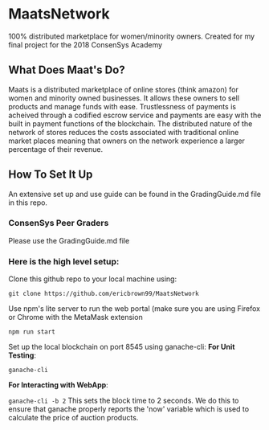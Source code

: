 # MaatsNetwork
100% distributed marketplace for women/minority owners.
Created for my final project for the 2018 ConsenSys Academy

## What Does Maat's Do?
Maats is a distributed marketplace of online stores (think amazon) for women and minority owned businesses. It 
allows these owners to sell products and manage funds with ease. Trustlessness of payments is acheived through a codified 
escrow service and payments are easy with the built in payment functions of the blockchain. The distributed nature of the 
network of stores reduces the costs associated with traditional online market places meaning that owners on the network 
experience a larger percentage of their revenue. 

## How To Set It Up
An extensive set up and use guide can be found in the GradingGuide.md file in this repo. 

### ConsenSys Peer Graders
Please use the GradingGuide.md file

### Here is the high level setup: 
Clone this github repo to your local machine using: 

`git clone https://github.com/ericbrown99/MaatsNetwork `

Use npm's lite server to run the web portal (make sure you are using Firefox or Chrome with the MetaMask extension

`npm run start`

Set up the local blockchain on port 8545 using ganache-cli: 
**For Unit Testing**: 

`ganache-cli`

**For Interacting with WebApp**: 

`ganache-cli -b 2`
This sets the block time to 2 seconds. We do this to ensure that ganache properly reports the 'now' variable which is used
to calculate the price of auction products. 
